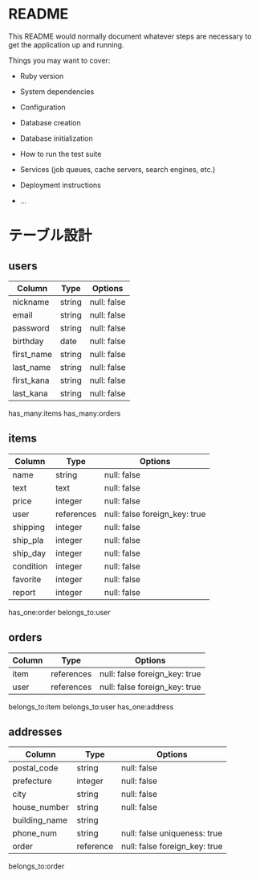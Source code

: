 # README

This README would normally document whatever steps are necessary to get the
application up and running.

Things you may want to cover:

* Ruby version

* System dependencies

* Configuration

* Database creation

* Database initialization

* How to run the test suite

* Services (job queues, cache servers, search engines, etc.)

* Deployment instructions

* ...

# テーブル設計

## users

| Column     | Type     | Options     |
| ---------- | -------- | ----------- |
| nickname   | string   | null: false |
| email      | string   | null: false |
| password   | string   | null: false |
| birthday   | date     | null: false |
| first_name | string   | null: false |
| last_name  | string   | null: false |
| first_kana | string   | null: false |
| last_kana  | string   | null: false |

has_many:items
has_many:orders

## items

| Column    | Type       | Options     |
| --------- | ---------- | ----------- |
| name      | string     | null: false |
| text      | text       | null: false |
| price     | integer    | null: false |
| user      | references | null: false foreign_key: true|
| shipping  | integer    | null: false |
| ship_pla  | integer    | null: false |
| ship_day  | integer    | null: false |
| condition | integer    | null: false |
| favorite  | integer    | null: false |
| report    | integer    | null: false |


has_one:order
belongs_to:user

## orders

| Column | Type       | Options     |
| ------ | ---------- | ----------- |
| item   | references | null: false foreign_key: true |
| user   | references | null: false foreign_key: true |

belongs_to:item
belongs_to:user
has_one:address

## addresses

| Column        | Type      | Options     |
| ------------- | --------- | ----------- |
| postal_code   | string    | null: false |
| prefecture    | integer   | null: false |
| city          | string    | null: false |
| house_number  | string    | null: false |
| building_name | string    |             |
| phone_num     | string    | null: false uniqueness: true |
| order         | reference | null: false foreign_key: true |

belongs_to:order
